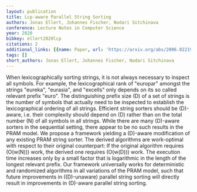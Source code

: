 ```yaml
---
layout: publication
title: Lcp-aware Parallel String Sorting
authors: Jonas Ellert, Johannes Fischer, Nodari Sitchinava
conference: Lecture Notes in Computer Science
year: 2020
bibkey: ellert2020lcp
citations: 2
additional_links: [{name: Paper, url: 'https://arxiv.org/abs/2006.02219'}]
tags: []
short_authors: Jonas Ellert, Johannes Fischer, Nodari Sitchinava
---
```

When lexicographically sorting strings, it is not always necessary to inspect
all symbols. For example, the lexicographical rank of "europar" amongst the
strings "eureka", "eurasia", and "excells" only depends on its so called
relevant prefix "euro". The distinguishing prefix size \(D\) of a set of strings
is the number of symbols that actually need to be inspected to establish the
lexicographical ordering of all strings. Efficient string sorters should be
\(D\)-aware, i.e. their complexity should depend on \(D\) rather than on the total
number \(N\) of all symbols in all strings. While there are many \(D\)-aware
sorters in the sequential setting, there appear to be no such results in the
PRAM model. We propose a framework yielding a \(D\)-aware modification of any
existing PRAM string sorter. The derived algorithms are work-optimal with
respect to their original counterpart: If the original algorithm requires
\(O(w(N))\) work, the derived one requires \(O(w(D))\) work. The execution time
increases only by a small factor that is logarithmic in the length of the
longest relevant prefix. Our framework universally works for deterministic and
randomized algorithms in all variations of the PRAM model, such that future
improvements in (\(D\)-unaware) parallel string sorting will directly result in
improvements in \(D\)-aware parallel string sorting.